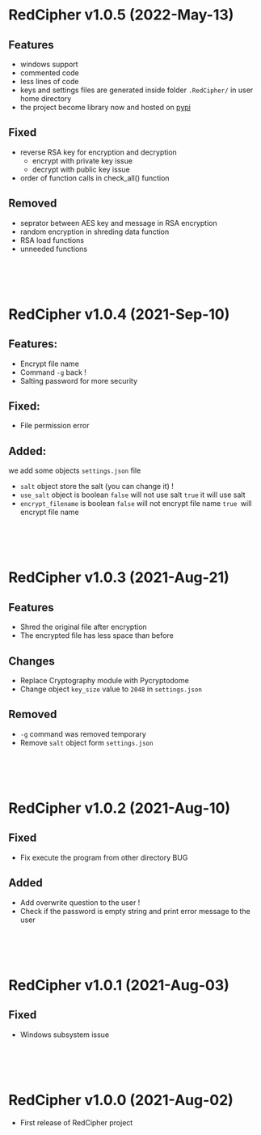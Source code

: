 # RedCipher v1.0.5 (2022-May-13)
## Features
- windows support
- commented code
- less lines of code
- keys and settings files are generated inside folder `.RedCipher/` in user home directory
- the project become library now and hosted on [pypi](https://pypi.org/project/redcipher/)

## Fixed
- reverse RSA key for encryption and decryption
    - encrypt with private key issue
    - decrypt with public key issue
- order of function calls in check_all() function

## Removed
- seprator between AES key and message in RSA encryption
- random encryption in shreding data function
- RSA load functions
- unneeded functions

<br/>
<br/>
<br/>

# RedCipher v1.0.4 (2021-Sep-10)
## Features:
- Encrypt file name
- Command `-g` back !
- Salting password for more security

## Fixed:
- File permission error

## Added:
we add some objects `settings.json` file
- `salt` object store the salt (you can change it) !
- `use_salt` object is boolean `false` will not use salt `true` it will use salt
- `encrypt_filename` is boolean `false` will not encrypt file name `true `will encrypt file name

<br/>
<br/>
<br/>

# RedCipher v1.0.3 (2021-Aug-21)
## Features
- Shred the original file after encryption
- The encrypted file has less space than before

## Changes
- Replace Cryptography module with Pycryptodome
- Change object `key_size` value to `2048` in `settings.json`

## Removed
- `-g` command was removed temporary
- Remove `salt` object form `settings.json`

<br/>
<br/>
<br/>

# RedCipher v1.0.2 (2021-Aug-10)
## Fixed
- Fix execute the program from other directory BUG
  
## Added
- Add overwrite question to the user !
- Check if the password is empty string and print error message to the user

<br/>
<br/>
<br/>

# RedCipher v1.0.1 (2021-Aug-03)
## Fixed
- Windows subsystem issue

<br/>
<br/>
<br/>


# RedCipher v1.0.0 (2021-Aug-02)

- First release of RedCipher project
